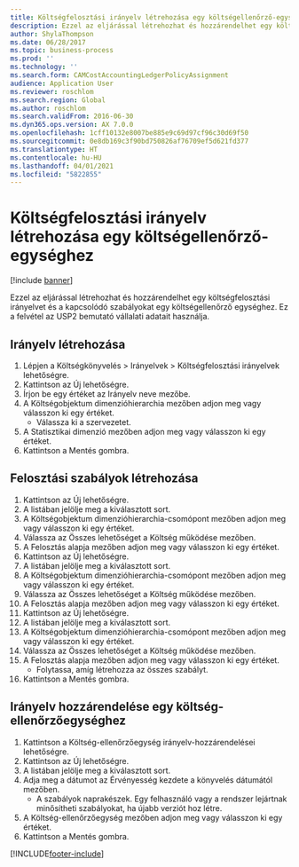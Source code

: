 ```yaml
---
title: Költségfelosztási irányelv létrehozása egy költségellenőrző-egységhez
description: Ezzel az eljárással létrehozhat és hozzárendelhet egy költségfelosztási irányelvet és a kapcsolódó szabályokat egy költségellenőrző egységhez.
author: ShylaThompson
ms.date: 06/28/2017
ms.topic: business-process
ms.prod: ''
ms.technology: ''
ms.search.form: CAMCostAccountingLedgerPolicyAssignment
audience: Application User
ms.reviewer: roschlom
ms.search.region: Global
ms.author: roschlom
ms.search.validFrom: 2016-06-30
ms.dyn365.ops.version: AX 7.0.0
ms.openlocfilehash: 1cff10132e8007be885e9c69d97cf96c30d69f50
ms.sourcegitcommit: 0e8db169c3f90bd750826af76709ef5d621fd377
ms.translationtype: HT
ms.contentlocale: hu-HU
ms.lasthandoff: 04/01/2021
ms.locfileid: "5822855"
---
```

# <a name="create-and-assign-a-cost-allocation-policy-to-a-cost-control-unit"></a>Költségfelosztási irányelv létrehozása egy költségellenőrző-egységhez

[!include [banner](../../includes/banner.md)]

Ezzel az eljárással létrehozhat és hozzárendelhet egy költségfelosztási irányelvet és a kapcsolódó szabályokat egy költségellenőrző egységhez. Ez a felvétel az USP2 bemutató vállalati adatait használja.


## <a name="create-a-policy"></a>Irányelv létrehozása
1. Lépjen a Költségkönyvelés > Irányelvek > Költségfelosztási irányelvek lehetőségre.
2. Kattintson az Új lehetőségre.
3. Írjon be egy értéket az Irányelv neve mezőbe.
4. A Költségobjektum dimenzióhierarchia mezőben adjon meg vagy válasszon ki egy értéket.
    * Válassza ki a szervezetet.  
5. A Statisztikai dimenzió mezőben adjon meg vagy válasszon ki egy értéket.
6. Kattintson a Mentés gombra.

## <a name="create-allocation-rules"></a>Felosztási szabályok létrehozása
1. Kattintson az Új lehetőségre.
2. A listában jelölje meg a kiválasztott sort.
3. A Költségobjektum dimenzióhierarchia-csomópont mezőben adjon meg vagy válasszon ki egy értéket.
4. Válassza az Összes lehetőséget a Költség működése mezőben.
5. A Felosztás alapja mezőben adjon meg vagy válasszon ki egy értéket.
6. Kattintson az Új lehetőségre.
7. A listában jelölje meg a kiválasztott sort.
8. A Költségobjektum dimenzióhierarchia-csomópont mezőben adjon meg vagy válasszon ki egy értéket.
9. Válassza az Összes lehetőséget a Költség működése mezőben.
10. A Felosztás alapja mezőben adjon meg vagy válasszon ki egy értéket.
11. Kattintson az Új lehetőségre.
12. A listában jelölje meg a kiválasztott sort.
13. A Költségobjektum dimenzióhierarchia-csomópont mezőben adjon meg vagy válasszon ki egy értéket.
14. Válassza az Összes lehetőséget a Költség működése mezőben.
15. A Felosztás alapja mezőben adjon meg vagy válasszon ki egy értéket.
    * Folytassa, amíg létrehozza az összes szabályt.  
16. Kattintson a Mentés gombra.

## <a name="assign-the-policy-to-a-cost-control-unit"></a>Irányelv hozzárendelése egy költség-ellenőrzőegységhez
1. Kattintson a Költség-ellenőrzőegység irányelv-hozzárendelései lehetőségre.
2. Kattintson az Új lehetőségre.
3. A listában jelölje meg a kiválasztott sort.
4. Adja meg a dátumot az Érvényesség kezdete a könyvelés dátumától mezőben.
    * A szabályok naprakészek. Egy felhasználó vagy a rendszer lejártnak minősítheti szabályokat, ha újabb verziót hoz létre.  
5. A Költség-ellenőrzőegység mezőben adjon meg vagy válasszon ki egy értéket.
6. Kattintson a Mentés gombra.



[!INCLUDE[footer-include](../../../includes/footer-banner.md)]